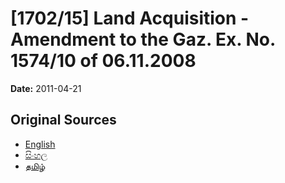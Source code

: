 # [1702/15] Land Acquisition - Amendment to the Gaz. Ex. No. 1574/10 of 06.11.2008

**Date:** 2011-04-21

## Original Sources

- [English](https://documents.gov.lk/view/extra-gazettes/2011/4/1702-15_E.pdf)
- [සිංහල](https://documents.gov.lk/view/extra-gazettes/2011/4/1702-15_S.pdf)
- [தமிழ்](https://documents.gov.lk/view/extra-gazettes/2011/4/1702-15_T.pdf)
